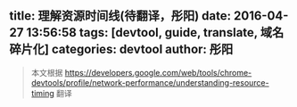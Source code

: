 title: 理解资源时间线(待翻译，彤阳)
date: 2016-04-27 13:56:58
tags: [devtool, guide, translate, 域名碎片化]
categories: devtool
author: 彤阳
---

> 本文根据 https://developers.google.com/web/tools/chrome-devtools/profile/network-performance/understanding-resource-timing 翻译

